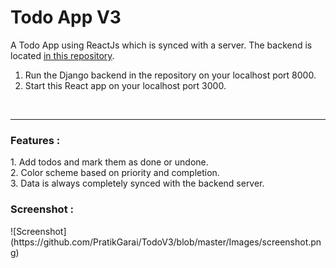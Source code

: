# Todo App V3

A Todo App using ReactJs which is synced with a server. The backend is located <a href="https://github.com/PratikGarai/Fun-Backend">in this repository</a>.<br>
1. Run the Django backend in the repository on your localhost port 8000.<br>
2. Start this React app on your localhost port 3000.<br>

<br><hr>
<h3> Features : </h3>
1. Add todos and mark them as done or undone.<br>
2. Color scheme based on priority and completion.<br>
3. Data is always completely synced with the backend server.<br>

<h3> Screenshot : </h3>
![Screenshot](https://github.com/PratikGarai/TodoV3/blob/master/Images/screenshot.png)
